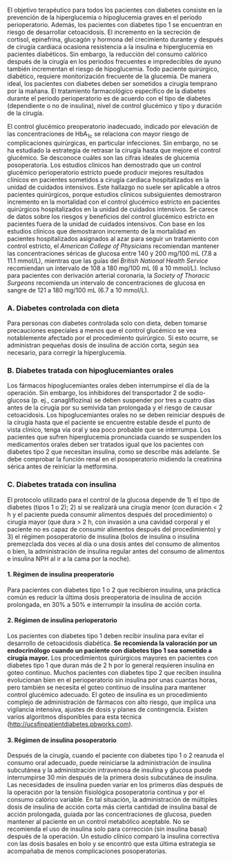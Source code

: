 El objetivo terapéutico para todos los pacientes con diabetes consiste en la prevención de la hiperglucemia o hipoglucemia graves en el periodo perioperatorio. Además, los pacientes con diabetes tipo 1 se encuentran en riesgo de desarrollar cetoacidosis. El incremento en la secreción de cortisol, epinefrina, glucagón y hormona del crecimiento durante y después de cirugía cardiaca ocasiona resistencia a la insulina e hiperglucemia en pacientes diabéticos. Sin embargo, la reducción del consumo calórico después de la cirugía en los periodos frecuentes e impredecibles de ayuno también incrementan el riesgo de hipoglucemia. Todo paciente quirúrgico, diabético, requiere monitorización frecuente de la glucemia. De manera ideal, los pacientes con diabetes deben ser sometidos a cirugía temprano por la mañana. El tratamiento farmacológico específico de la diabetes durante el periodo perioperatorio es de acuerdo con el tipo de diabetes (dependiente o no de insulina), nivel de control glucémico y tipo y duración de la cirugía.

El control glucémico preoperatorio inadecuado, indicado por elevación de las concentraciones de HbA<sub>1c</sub> se relaciona con mayor riesgo de complicaciones quirúrgicas, en particular infecciones. Sin embargo, no se ha estudiado la estrategia de retrasar la cirugía hasta que mejore el control glucémico. Se desconoce cuáles son las cifras ideales de glucemia posoperatoria. Los estudios clínicos han demostrado que un control glucémico perioperatorio estricto puede producir mejores resultados clínicos en pacientes sometidos a cirugía cardiaca hospitalizados en la unidad de cuidados intensivos. Este hallazgo no suele ser aplicable a otros pacientes quirúrgicos, porque estudios clínicos subsiguientes demostraron incremento en la mortalidad con el control glucémico estricto en pacientes quirúrgicos hospitalizados en la unidad de cuidados intensivos. Se carece de datos sobre los riesgos y beneficios del control glucémico estricto en pacientes fuera de la unidad de cuidados intensivos. Con base en los estudios clínicos que demostraron incremento de la mortalidad en pacientes hospitalizados asignados al azar para seguir un tratamiento con control estricto, el _American College of Physicians_ recomiendan mantener las concentraciones séricas de glucosa entre 140 y 200 mg/100 mL (7.8 a 11.1 mmol/L), mientras que las guías del _British National Health Service_ recomiendan un intervalo de 108 a 180 mg/100 mL (6 a 10 mmol/L). Incluso para pacientes con derivación arterial coronaria, la _Society of Thoracic Surgeons_ recomienda un intervalo de concentraciones de glucosa en sangre de 121 a 180 mg/100 mL (6.7 a 10 mmol/L).

### A. Diabetes controlada con dieta

Para personas con diabetes controlada solo con dieta, deben tomarse precauciones especiales a menos que el control glucémico se vea notablemente afectado por el procedimiento quirúrgico. Si esto ocurre, se administran pequeñas dosis de insulina de acción corta, según sea necesario, para corregir la hiperglucemia.

### B. Diabetes tratada con hipoglucemiantes orales

Los fármacos hipoglucemiantes orales deben interrumpirse el día de la operación. Sin embargo, los inhibidores del transportador 2 de sodio-glucosa (p. ej., canagliflozina) se deben suspender por tres a cuatro días antes de la cirugía por su semivida tan prolongada y el riesgo de causar cetoacidosis. Los hipoglucemiantes orales no se deben reiniciar después de la cirugía hasta que el paciente se encuentre estable desde el punto de vista clínico, tenga vía oral y sea poco probable que se interrumpa. Los pacientes que sufren hiperglucemia pronunciada cuando se suspenden los medicamentos orales deben ser tratados igual que los pacientes con diabetes tipo 2 que necesitan insulina, como se describe más adelante. Se debe comprobar la función renal en el posoperatorio midiendo la creatinina sérica antes de reiniciar la metformina.

### C. Diabetes tratada con insulina

El protocolo utilizado para el control de la glucosa depende de 1) el tipo de diabetes (tipos 1 o 2); 2) si se realizará una cirugía menor (con duración < 2 h y el paciente pueda consumir alimentos después del procedimiento) o cirugía mayor (que dura > 2 h, con invasión a una cavidad corporal y el paciente no es capaz de consumir alimentos después del procedimiento) y 3) el régimen posoperatorio de insulina (bolos de insulina o insulina premezclada dos veces al día o una dosis antes del consumo de alimentos o bien, la administración de insulina regular antes del consumo de alimentos e insulina NPH al ir a la cama por la noche).

#### 1. Régimen de insulina preoperatorio

Para pacientes con diabetes tipo 1 o 2 que recibieron insulina, una práctica común es reducir la última dosis preoperatoria de insulina de acción prolongada, en 30% a 50% e interrumpir la insulina de acción corta.

#### 2. Régimen de insulina perioperatorio

Los pacientes con diabetes tipo 1 deben recibir insulina para evitar el desarrollo de cetoacidosis diabética. **Se recomienda la valoración por un endocrinólogo cuando un paciente con diabetes tipo 1 sea sometido a cirugía mayor.** Los procedimientos quirúrgicos mayores en pacientes con diabetes tipo 1 que duran más de 2 h por lo general requieren insulina en goteo continuo. Muchos pacientes con diabetes tipo 2 que reciben insulina evolucionan bien en el perioperatorio sin insulina por unas cuantas horas, pero también se necesita el goteo continuo de insulina para mantener control glucémico adecuado. El goteo de insulina es un procedimiento complejo de administración de fármacos con alto riesgo, que implica una vigilancia intensiva, ajustes de dosis y planes de contingencia. Existen varios algoritmos disponibles para esta técnica (http://ucsfinpatientdiabetes.pbworks.com).

#### 3. Régimen de insulina posoperatorio

Después de la cirugía, cuando el paciente con diabetes tipo 1 o 2 reanuda el consumo oral adecuado, puede reiniciarse la administración de insulina subcutánea y la administración intravenosa de insulina y glucosa puede interrumpirse 30 min después de la primera dosis subcutánea de insulina. Las necesidades de insulina pueden variar en los primeros días después de la operación por la tensión fisiológica posoperatoria continua y por el consumo calórico variable. En tal situación, la administración de múltiples dosis de insulina de acción corta más cierta cantidad de insulina basal de acción prolongada, guiada por las concentraciones de glucosa, pueden mantener al paciente en un control metabólico aceptable. No se recomienda el uso de insulina solo para corrección (sin insulina basal) después de la operación. Un estudio clínico comparó la insulina correctiva con las dosis basales en bolo y se encontró que esta última estrategia se acompañaba de menos complicaciones posoperatorias.